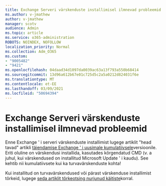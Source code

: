 ```yaml
---
title: Exchange Serveri värskenduste installimisel ilmnevad probleemid
ms.author: v-jmathew
author: v-jmathew
manager: scotv
audience: Admin
ms.topic: article
ms.service: o365-administration
ROBOTS: NOINDEX, NOFOLLOW
localization_priority: Normal
ms.collection: Adm_O365
ms.custom:
- "9005482"
- "9421"
ms.openlocfilehash: 04daad34d1097da0039ac63a13f793a550b68414
ms.sourcegitcommit: 13d96a612b67e01c725d5c2a5a0212d824031f6e
ms.translationtype: MT
ms.contentlocale: et-EE
ms.lasthandoff: 03/09/2021
ms.locfileid: "50694394"
---
```

# <a name="issues-when-installing-exchange-server-updates"></a>Exchange Serveri värskenduste installimisel ilmnevad probleemid

Enne Exchange ' i serveri värskenduste installimist lugege artiklit "head tavad" artikli [täiendamise Exchange ' i uusimale kumulatiivsele](https://docs.microsoft.com/Exchange/plan-and-deploy/install-cumulative-updates)versioonile. Eriti oluline on värskendusi installida, kasutades kõrgendatud CMD (v. a juhul, kui värskendused on installitud Microsoft Update ' i kaudu). See kehtib nii kumulatiivsete kui ka turvavärskenduste kohta!

Kui installitud on turvavärskendused või pärast värskenduse installimist tõrkeid, lugege [seda artiklit tõrkeotsing nurjunud käitiste](https://aka.ms/exupdatefaq)korral.
